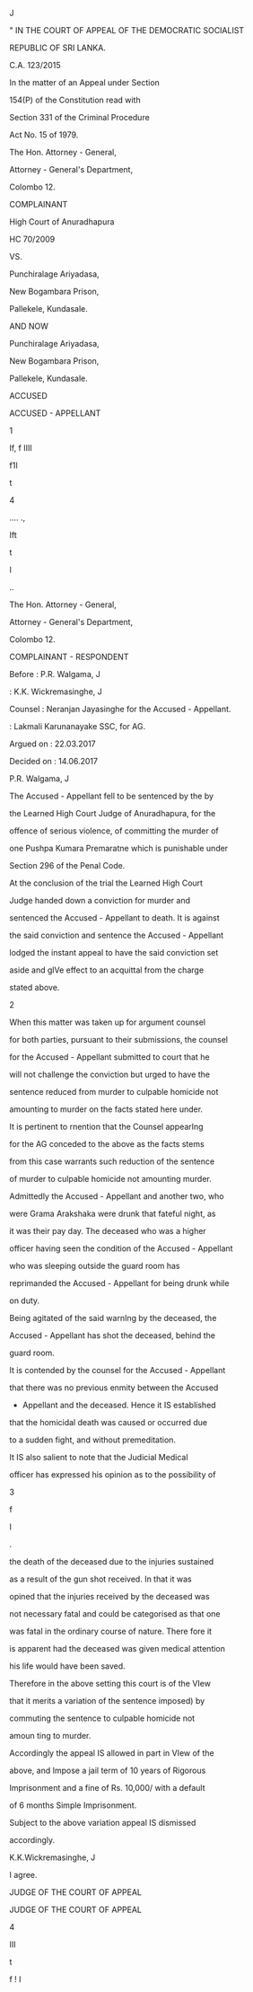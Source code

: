 J

" IN THE COURT OF APPEAL OF THE DEMOCRATIC SOCIALIST

REPUBLIC OF SRI LANKA.

C.A. 123/2015

In the matter of an Appeal under Section

154(P) of the Constitution read with

Section 331 of the Criminal Procedure

Act No. 15 of 1979.

The Hon. Attorney - General,

Attorney - General's Department,

Colombo 12.

COMPLAINANT

High Court of Anuradhapura

HC 70/2009

VS.

Punchiralage Ariyadasa,

New Bogambara Prison,

Pallekele, Kundasale.

AND NOW

Punchiralage Ariyadasa,

New Bogambara Prison,

Pallekele, Kundasale.

ACCUSED

ACCUSED - APPELLANT

1

If, f IIII

f1I

t

4

.... .,

Ift

t

I

..

The Hon. Attorney - General,

Attorney - General's Department,

Colombo 12.

COMPLAINANT - RESPONDENT

Before : P.R. Walgama, J

: K.K. Wickremasinghe, J

Counsel : Neranjan Jayasinghe for the Accused - Appellant.

: Lakmali Karunanayake SSC, for AG.

Argued on : 22.03.2017

Decided on : 14.06.2017

P.R. Walgama, J

The Accused - Appellant fell to be sentenced by the by

the Learned High Court Judge of Anuradhapura, for the

offence of serious violence, of committing the murder of

one Pushpa Kumara Premaratne which is punishable under

Section 296 of the Penal Code.

At the conclusion of the trial the Learned High Court

Judge handed down a conviction for murder and

sentenced the Accused - Appellant to death. It is against

the said conviction and sentence the Accused - Appellant

lodged the instant appeal to have the said conviction set

aside and glVe effect to an acquittal from the charge

stated above.

2

When this matter was taken up for argument counsel

for both parties, pursuant to their submissions, the counsel

for the Accused - Appellant submitted to court that he

will not challenge the conviction but urged to have the

sentence reduced from murder to culpable homicide not

amounting to murder on the facts stated here under.

It is pertinent to rnention that the Counsel appearIng

for the AG conceded to the above as the facts stems

from this case warrants such reduction of the sentence

of murder to culpable homicide not amounting murder.

Admittedly the Accused - Appellant and another two, who

were Grama Arakshaka were drunk that fateful night, as

it was their pay day. The deceased who was a higher

officer having seen the condition of the Accused - Appellant

who was sleeping outside the guard room has

reprimanded the Accused - Appellant for being drunk while

on duty.

Being agitated of the said warnIng by the deceased, the

Accused - Appellant has shot the deceased, behind the

guard room.

It is contended by the counsel for the Accused - Appellant

that there was no previous enmity between the Accused

- Appellant and the deceased. Hence it IS established

that the homicidal death was caused or occurred due

to a sudden fight, and without premeditation.

It IS also salient to note that the Judicial Medical

officer has expressed his opinion as to the possibility of

3

f

I

.

the death of the deceased due to the injuries sustained

as a result of the gun shot received. In that it was

opined that the injuries received by the deceased was

not necessary fatal and could be categorised as that one

was fatal in the ordinary course of nature. There fore it

is apparent had the deceased was given medical attention

his life would have been saved.

Therefore in the above setting this court is of the VIew

that it merits a variation of the sentence imposed) by

commuting the sentence to culpable homicide not

amoun ting to murder.

Accordingly the appeal IS allowed in part in VIew of the

above, and Impose a jail term of 10 years of Rigorous

Imprisonment and a fine of Rs. 10,000/ with a default

of 6 months Simple Imprisonment.

Subject to the above variation appeal IS dismissed

accordingly.

K.K.Wickremasinghe, J

I agree.

JUDGE OF THE COURT OF APPEAL

JUDGE OF THE COURT OF APPEAL

4

III

t

f ! I